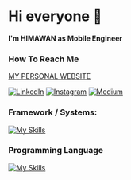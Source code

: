 
# Hi everyone 👋
**I'm HIMAWAN as Mobile Engineer**

### How To Reach Me
[MY PERSONAL WEBSITE ](https://himawan.id)

[![LinkedIn](https://img.shields.io/badge/LinkedIn-%230077B5.svg?logo=linkedin&logoColor=white)](https://linkedin.com/in/https://www.linkedin.com/in/karyahim/)
[![Instagram](https://img.shields.io/badge/Instagram-%23E4405F.svg?logo=Instagram&logoColor=white)](https://instagram.com/https://www.instagram.com/himawan.masyaid/)  [![Medium](https://img.shields.io/badge/Medium-12100E?logo=medium&logoColor=white)](https://medium.com/@https://medium.com/@siklusbelajar) 

### Framework / Systems:
[![My Skills](https://skillicons.dev/icons?i=androidstudio,vscode,flutter,react,figma,firebase&theme=dark)](https://skillicons.dev)

### Programming Language
[![My Skills](https://skillicons.dev/icons?i=kotlin,java,typescript,dart&theme=dark)](https://skillicons.dev)
